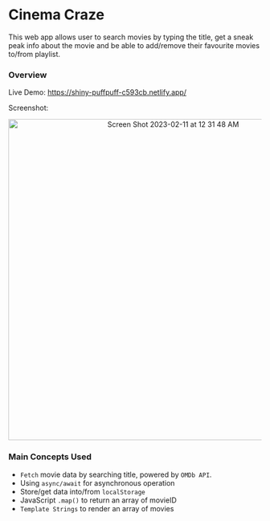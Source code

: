 # Cinema Craze
This web app allows user to search movies by typing the title, get a sneak peak info about the movie and be able to add/remove their favourite movies to/from playlist.

### Overview

Live Demo: https://shiny-puffpuff-c593cb.netlify.app/

Screenshot:
<p align="center">
<img width="640" alt="Screen Shot 2023-02-11 at 12 31 48 AM" src="https://user-images.githubusercontent.com/75557717/218248613-54ef0b4a-d6a1-4c32-a2c3-1cc12426b44b.png">
</p>




### Main Concepts Used
- `Fetch` movie data by searching title, powered by `OMDb API`.
- Using `async/await` for asynchronous operation
- Store/get data into/from `localStorage`
- JavaScript `.map()` to return an array of movieID
- `Template Strings` to render an array of movies

